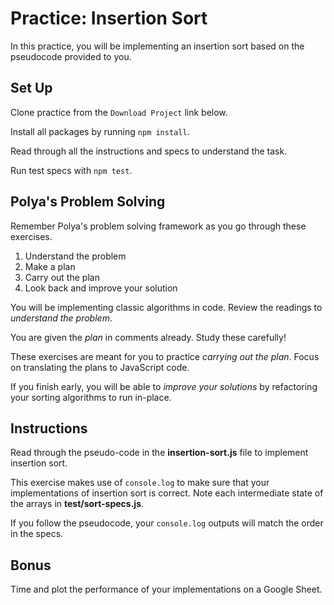 # Practice: Insertion Sort

In this practice, you will be implementing an insertion sort based on the
pseudocode provided to you.

## Set Up

Clone practice from the `Download Project` link below.

Install all packages by running `npm install`.

Read through all the instructions and specs to understand the task.

Run test specs with `npm test`.

## Polya's Problem Solving

Remember Polya's problem solving framework as you go through these exercises.

1. Understand the problem
2. Make a plan
3. Carry out the plan
4. Look back and improve your solution

You will be implementing classic algorithms in code. Review the readings to
_understand the problem_.

You are given the _plan_ in comments already. Study these carefully!

These exercises are meant for you to practice _carrying out the plan_. Focus
on translating the plans to JavaScript code.

If you finish early, you will be able to _improve your solutions_ by
refactoring your sorting algorithms to run in-place.

## Instructions

Read through the pseudo-code in the __insertion-sort.js__ file to implement
insertion sort.

This exercise makes use of `console.log` to make sure that your implementations
of insertion sort is correct. Note each intermediate state of the arrays in
__test/sort-specs.js__.

If you follow the pseudocode, your `console.log` outputs will match the order
in the specs.

## Bonus

Time and plot the performance of your implementations on a Google Sheet.
